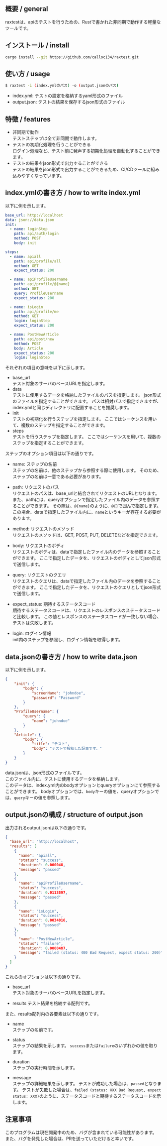 ## 概要 / general

raxtestは、apiのテストを行うための、Rustで書かれた非同期で動作する軽量なツールです。

## インストール / install

```bash
cargo install --git https://github.com/calloc134/raxtest.git
```

## 使い方 / usage

```bash
$ raxtest -i (index.ymlのパス) -o (output.jsonのパス)
```

 - index.yml: テストの設定を格納するyaml形式のファイル
 - output.json: テストの結果を保存するjson形式のファイル

## 特徴 / features

 - 非同期で動作  
テストステップは全て非同期で動作します。
 - テストの初期化処理を行うことができる  
ログイン処理など、テスト前に発声する初期化処理を自動化することができます。
 - テストの結果をjson形式で出力することができる  
テストの結果をjson形式で出力することができるため、CI/CDツールに組み込みやすくなっています。

## index.ymlの書き方 / how to write index.yml

以下に例を示します。
```yaml 
base_url: http://localhost
data: json://data.json
init:
  - name: loginStep
    path: api/auth/login
    method: POST
    body: init

steps:
  - name: apiall
    path: api/profile/all
    method: GET
    expect_status: 200

  - name: apiProfileUsername
    path: api/profile/@{name}
    method: GET
    query: ProfileUsername
    expect_status: 200

  - name: isLogin
    path: api/profile/me
    method: GET
    login: loginStep
    expect_status: 200

  - name: PostNewArticle
    path: api/post/new
    method: POST
    body: Article
    expect_status: 200
    login: loginStep
```
それぞれの項目の意味を以下に示します。

 - base_url  
テスト対象のサーバのベースURLを指定します。
 -  data  
テストに使用するデータを格納したファイルのパスを指定します。
json形式のファイルを指定することができます。
パスは相対パスで指定できますが、index.ymlと同じディレクトリに配置することを推奨します。
 -  init  
テストの初期化を行うステップを指定します。
ここではシーケンスを用いて、複数のステップを指定することができます。
 -  steps  
テストを行うステップを指定します。
ここではシーケンスを用いて、複数のステップを指定することができます。

ステップのオプション項目は以下の通りです。

  - name: ステップの名前    
ステップの名前は、他のステップから参照する際に使用します。
そのため、ステップの名前は一意である必要があります。

  - path: リクエストのパス  
リクエストのパスは、base_urlと結合されてリクエストのURLとなります。
また、pathには、queryオプションで指定したファイル内のデータを参照することができます。
その際は、`@{name}`のように、`@{}`で囲んで指定します。
この場合、dataで指定したファイル内に、`name`というキーが存在する必要があります。

  - method: リクエストのメソッド  
リクエストのメソッドは、GET, POST, PUT, DELETEなどを指定できます。

  - body: リクエストのボディ  
リクエストのボディは、dataで指定したファイル内のデータを参照することができます。
ここで指定したデータを、リクエストのボディとしてjson形式で送信します。

  - query: リクエストのクエリ  
リクエストのクエリは、dataで指定したファイル内のデータを参照することができます。
ここで指定したデータを、リクエストのクエリとしてjson形式で送信します。

  - expect_status: 期待するステータスコード  
期待するステータスコードは、リクエストのレスポンスのステータスコードと比較します。
この値とレスポンスのステータスコードが一致しない場合、テストは失敗します。

  - login: ログイン情報  
init内のステップを参照し、ログイン情報を取得します。

## data.jsonの書き方 / how to write data.json

以下に例を示します。

```json
{
    "init": {
        "body": {
            "screenName": "johndoe",
            "password": "Password"
        }
    },
    "ProfileUsername": {
        "query": {
            "name": "johndoe"
        }
    },
    "Article": {
        "body": {
            "title": "テスト",
            "body": "テストで投稿した記事です。"
        }
    }
}
```

data.jsonは、json形式のファイルです。  
このファイル内に、テストに使用するデータを格納します。  
このデータは、index.yml内のbodyオプションとqueryオプションにて参照することができます。
bodyオプションでは、`body`キーの値を、queryオプションでは、`query`キーの値を参照します。

## output.jsonの構成 / structure of output.json

出力されるoutput.jsonは以下の通りです。

```json
{
  "base_url": "http://localhost",
  "results": [
    {
      "name": "apiall",
      "status": "success",
      "duration": 0.000048,
      "message": "passed"
    },
    {
      "name": "apiProfileUsername",
      "status": "success",
      "duration": 0.0113897,
      "message": "passed"
    },
    {
      "name": "isLogin",
      "status": "success",
      "duration": 0.0034016,
      "message": "passed"
    },
    {
      "name": "PostNewArticle",
      "status": "failure",
      "duration": 0.0000487,
      "message": "failed (status: 400 Bad Request, expect status: 200)"
    }
  ]
}
```

これらのオプションは以下の通りです。

  - base_url  
テスト対象のサーバのベースURLを指定します。
  
  - results
テスト結果を格納する配列です。

また、results配列内の各要素は以下の通りです。

  - name  
ステップの名前です。
  
  - status  
ステップの結果を示します。
`success`または`failure`のいずれかの値を取ります。
  
  - duration  
ステップの実行時間を示します。

  - message  
ステップの詳細結果を示します。
テストが成功した場合は、`passed`となります。
テストが失敗した場合は、`failed (status: XXX Bad Request, expect status: XXX)`のように、ステータスコードと期待するステータスコードを示します。

## 注意事項
このプログラムは現在開発中のため、バグが含まれている可能性があります。  
また、バグを発見した場合は、PRを送っていただけると幸いです。